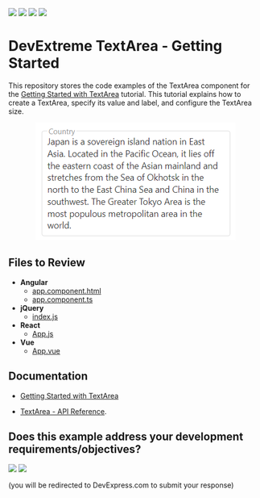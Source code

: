 <!-- default badges list -->
![](https://img.shields.io/endpoint?url=https://codecentral.devexpress.com/api/v1/VersionRange/577194228/21.2.4%2B)
[![](https://img.shields.io/badge/Open_in_DevExpress_Support_Center-FF7200?style=flat-square&logo=DevExpress&logoColor=white)](https://supportcenter.devexpress.com/ticket/details/T1133233)
[![](https://img.shields.io/badge/📖_How_to_use_DevExpress_Examples-e9f6fc?style=flat-square)](https://docs.devexpress.com/GeneralInformation/403183)
[![](https://img.shields.io/badge/💬_Leave_Feedback-feecdd?style=flat-square)](#does-this-example-address-your-development-requirementsobjectives)
<!-- default badges end -->
# DevExtreme TextArea - Getting Started 

This repository stores the code examples of the TextArea component for the [Getting Started with TextArea](https://js.devexpress.com/Documentation/Guide/UI_Components/TextArea/Getting_Started_with_TextArea/) tutorial. This tutorial explains how to create a TextArea, specify its value and label, and configure the TextArea size.

<div align="center"><img src="./textarea.png" /></div>

## Files to Review

- **Angular**
    - [app.component.html](angular/src/app/app.component.html)
    - [app.component.ts](angular/src/app/app.component.ts)
- **jQuery**
    - [index.js](jquery/src/index.js)
- **React**
    - [App.js](react/src/App.js)
- **Vue**
    - [App.vue](vue/src/App.vue)

## Documentation

- [Getting Started with TextArea](https://js.devexpress.com/Documentation/Guide/UI_Components/TextArea/Getting_Started_with_TextArea/)

- [TextArea - API Reference](https://js.devexpress.com/Documentation/ApiReference/UI_Components/dxTextArea/).
<!-- feedback -->
## Does this example address your development requirements/objectives?

[<img src="https://www.devexpress.com/support/examples/i/yes-button.svg"/>](https://www.devexpress.com/support/examples/survey.xml?utm_source=github&utm_campaign=getting-started-with-devextreme-text-area&~~~was_helpful=yes) [<img src="https://www.devexpress.com/support/examples/i/no-button.svg"/>](https://www.devexpress.com/support/examples/survey.xml?utm_source=github&utm_campaign=getting-started-with-devextreme-text-area&~~~was_helpful=no)

(you will be redirected to DevExpress.com to submit your response)
<!-- feedback end -->
